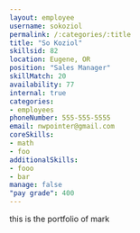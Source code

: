 ```yaml
--- 
layout: employee 
username: sokoziol
permalink: /:categories/:title 
title: "So Koziol" 
skillsid: 82 
location: Eugene, OR
position: "Sales Manager"
skillMatch: 20
availability: 77
internal: true
categories: 
- employees
phoneNumber: 555-555-5555 
email: nwpointer@gmail.com
coreSkills:
- math 
- foo
additionalSkills:
- fooo
- bar
manage: false
"pay grade": 400
---
```


this is the portfolio of mark